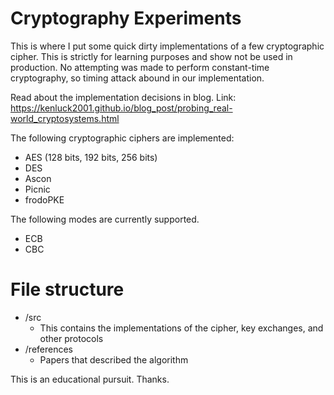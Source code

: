 # Cryptography Experiments

This is where I put some quick dirty implementations of a few cryptographic cipher. This is strictly for learning purposes and show not be used in production.
No attempting was made to perform constant-time cryptography, so timing attack abound in our implementation.

Read about the implementation decisions in blog.
Link: https://kenluck2001.github.io/blog_post/probing_real-world_cryptosystems.html

The following cryptographic ciphers are implemented:
- AES (128 bits, 192 bits, 256 bits)
- DES
- Ascon
- Picnic
- frodoPKE

The following modes are currently supported.
- ECB
- CBC

# File structure
+ /src
    - This contains the implementations of the cipher, key exchanges, and other protocols
+ /references
    - Papers that described the algorithm

This is an educational pursuit. Thanks.
